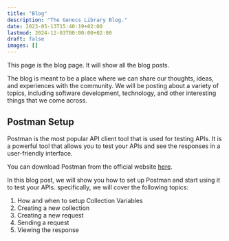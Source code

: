 ```yaml
---
title: "Blog"
description: "The Genocs Library Blog."
date: 2023-05-13T15:40:19+02:00
lastmod: 2024-12-03T00:00:00+02:00
draft: false
images: []
---
```


This page is the blog page. It will show all the blog posts.

The blog is meant to be a place where we can share our thoughts, ideas, and experiences with the community. We will be posting about a variety of topics, including software development, technology, and other interesting things that we come across.


## Postman Setup

Postman is the most popular API client tool that is used for testing APIs. It is a powerful tool that allows you to test your APIs and see the responses in a user-friendly interface.

You can download Postman from the official website [here](https://www.postman.com/downloads/).

In this blog post, we will show you how to set up Postman and start using it to test your APIs. specifically, we will cover the following topics:

1. How and when to setup Collection Variables
2. Creating a new collection
3. Creating a new request
4. Sending a request
5. Viewing the response

